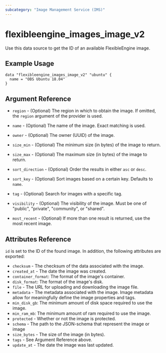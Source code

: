 ```yaml
---
subcategory: "Image Management Service (IMS)"
---
```


# flexibleengine_images_image_v2

Use this data source to get the ID of an available FlexibleEngine image.

## Example Usage

```hcl
data "flexibleengine_images_image_v2" "ubuntu" {
  name = "OBS Ubuntu 18.04"
}
```

## Argument Reference

* `region` - (Optional) The region in which to obtain the image.
    If omitted, the `region` argument of the provider is used.

* `name` - (Optional) The name of the image. Exact matching is used.

* `owner` - (Optional) The owner (UUID) of the image.

* `size_min` - (Optional) The minimum size (in bytes) of the image to return.

* `size_max` - (Optional) The maximum size (in bytes) of the image to return.

* `sort_direction` - (Optional) Order the results in either `asc` or `desc`.

* `sort_key` - (Optional) Sort images based on a certain key. Defaults to `name`.

* `tag` - (Optional) Search for images with a specific tag.

* `visibility` - (Optional) The visibility of the image. Must be one of
   "public", "private", "community", or "shared".

* `most_recent` - (Optional) If more than one result is returned, use the most
  recent image.

## Attributes Reference

`id` is set to the ID of the found image. In addition, the following attributes
are exported:

* `checksum` - The checksum of the data associated with the image.
* `created_at` - The date the image was created.
* `container_format`: The format of the image's container.
* `disk_format`: The format of the image's disk.
* `file` - The URL for uploading and downloading the image file.
* `metadata` - The metadata associated with the image.
   Image metadata allow for meaningfully define the image properties and tags.
* `min_disk_gb`: The minimum amount of disk space required to use the image.
* `min_ram_mb`: The minimum amount of ram required to use the image.
* `protected` - Whether or not the image is protected.
* `schema` - The path to the JSON-schema that represent
   the image or image
* `size_bytes` - The size of the image (in bytes).
* `tags` - See Argument Reference above.
* `update_at` - The date the image was last updated.
